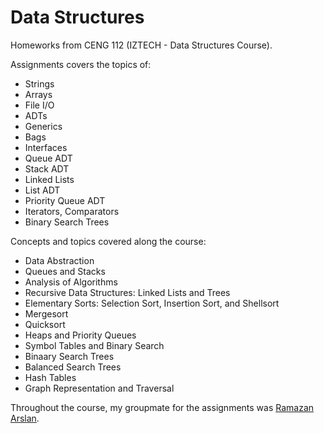# Data Structures

Homeworks from CENG 112 (IZTECH - Data Structures Course).

Assignments covers the topics of:

* Strings
* Arrays
* File I/O
* ADTs
* Generics
* Bags
* Interfaces
* Queue ADT
* Stack ADT
* Linked Lists
* List ADT
* Priority Queue ADT
* Iterators, Comparators
* Binary Search Trees

Concepts and topics covered along the course:

* Data Abstraction
* Queues and Stacks
* Analysis of Algorithms
* Recursive Data Structures: Linked Lists and Trees
* Elementary Sorts: Selection Sort, Insertion Sort, and Shellsort
* Mergesort
* Quicksort
* Heaps and Priority Queues
* Symbol Tables and Binary Search
* Binaary Search Trees
* Balanced Search Trees
* Hash Tables
* Graph Representation and Traversal

Throughout the course, my groupmate for the assignments was [Ramazan Arslan](https://github.com/Ramazan-Arslan).
